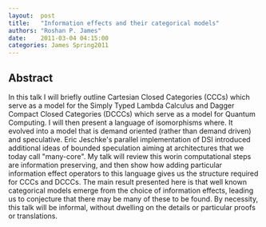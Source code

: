 ```yaml
--- 
layout:  post 
title:   "Information effects and their categorical models"
authors: "Roshan P. James" 
date:    2011-03-04 04:15:00 
categories: James Spring2011
--- 
```

## Abstract

In this talk I will briefly outline Cartesian Closed
Categories (CCCs) which serve as a model for the Simply Typed
Lambda Calculus and Dagger Compact Closed Categories (DCCCs)
which serve as a model for Quantum Computing. I will then present
a language of isomorphisms where.  It evolved into a model that is demand oriented
(rather than demand driven) and speculative. Eric Jeschke's parallel
implementation of DSI introduced additional ideas of bounded speculation
aiming at architectures that we today call "many-core". My talk will
review this worin computational steps are
information preserving, and then show how adding particular
information effect operators to this language gives us the
structure required for CCCs and DCCCs. The main result presented
here is that well known categorical models emerge from the choice
of information effects, leading us to conjecture that there may
be many of these to be found. By necessity, this talk will be
informal, without dwelling on the details or particular proofs or
translations.

